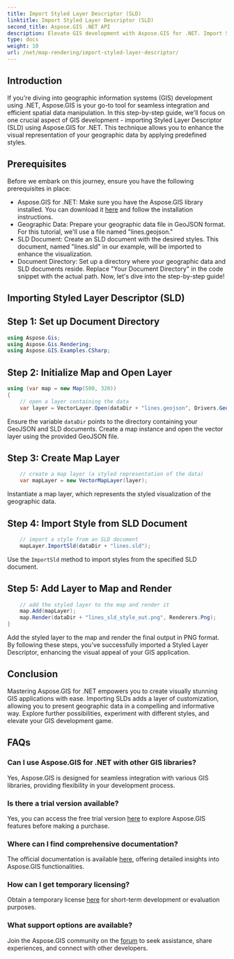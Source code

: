 ```yaml
---
title: Import Styled Layer Descriptor (SLD)
linktitle: Import Styled Layer Descriptor (SLD)
second_title: Aspose.GIS .NET API
description: Elevate GIS development with Aspose.GIS for .NET. Import Styled Layer Descriptor (SLD) effortlessly. Explore customization possibilities now!
type: docs
weight: 10
url: /net/map-rendering/import-styled-layer-descriptor/
---
```

## Introduction
If you're diving into geographic information systems (GIS) development using .NET, Aspose.GIS is your go-to tool for seamless integration and efficient spatial data manipulation. In this step-by-step guide, we'll focus on one crucial aspect of GIS development - importing Styled Layer Descriptor (SLD) using Aspose.GIS for .NET. This technique allows you to enhance the visual representation of your geographic data by applying predefined styles.
## Prerequisites
Before we embark on this journey, ensure you have the following prerequisites in place:
- Aspose.GIS for .NET: Make sure you have the Aspose.GIS library installed. You can download it [here](https://releases.aspose.com/gis/net/) and follow the installation instructions.
- Geographic Data: Prepare your geographic data file in GeoJSON format. For this tutorial, we'll use a file named "lines.geojson."
- SLD Document: Create an SLD document with the desired styles. This document, named "lines.sld" in our example, will be imported to enhance the visualization.
- Document Directory: Set up a directory where your geographic data and SLD documents reside. Replace "Your Document Directory" in the code snippet with the actual path.
Now, let's dive into the step-by-step guide!
## Importing Styled Layer Descriptor (SLD)
## Step 1: Set up Document Directory
```csharp
using Aspose.Gis;
using Aspose.Gis.Rendering;
using Aspose.GIS.Examples.CSharp;
```
## Step 2: Initialize Map and Open Layer
```csharp
using (var map = new Map(500, 320))
{
    // open a layer containing the data
    var layer = VectorLayer.Open(dataDir + "lines.geojson", Drivers.GeoJson);
```
Ensure the variable `dataDir` points to the directory containing your GeoJSON and SLD documents.
Create a map instance and open the vector layer using the provided GeoJSON file.
## Step 3: Create Map Layer
```csharp
    // create a map layer (a styled representation of the data)
    var mapLayer = new VectorMapLayer(layer);
```
Instantiate a map layer, which represents the styled visualization of the geographic data.
## Step 4: Import Style from SLD Document
```csharp
    // import a style from an SLD document
    mapLayer.ImportSld(dataDir + "lines.sld");
```
Use the `ImportSld` method to import styles from the specified SLD document.
## Step 5: Add Layer to Map and Render
```csharp
    // add the styled layer to the map and render it
    map.Add(mapLayer);
    map.Render(dataDir + "lines_sld_style_out.png", Renderers.Png);
}
```
Add the styled layer to the map and render the final output in PNG format.
By following these steps, you've successfully imported a Styled Layer Descriptor, enhancing the visual appeal of your GIS application.
## Conclusion
Mastering Aspose.GIS for .NET empowers you to create visually stunning GIS applications with ease. Importing SLDs adds a layer of customization, allowing you to present geographic data in a compelling and informative way. Explore further possibilities, experiment with different styles, and elevate your GIS development game.
## FAQs
### Can I use Aspose.GIS for .NET with other GIS libraries?
Yes, Aspose.GIS is designed for seamless integration with various GIS libraries, providing flexibility in your development process.
### Is there a trial version available?
Yes, you can access the free trial version [here](https://releases.aspose.com/) to explore Aspose.GIS features before making a purchase.
### Where can I find comprehensive documentation?
The official documentation is available [here](https://reference.aspose.com/gis/net/), offering detailed insights into Aspose.GIS functionalities.
### How can I get temporary licensing?
Obtain a temporary license [here](https://purchase.aspose.com/temporary-license/) for short-term development or evaluation purposes.
### What support options are available?
Join the Aspose.GIS community on the [forum](https://forum.aspose.com/c/gis/33) to seek assistance, share experiences, and connect with other developers.
